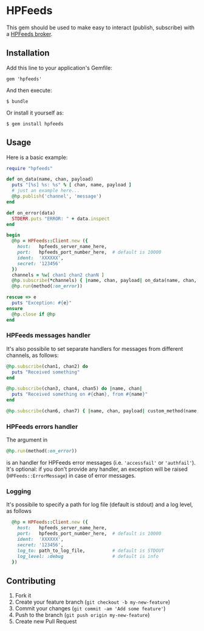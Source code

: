 # HPFeeds

This gem should be used to make easy to interact (publish, subscribe) with a [HPFeeds broker](https://redmine.honeynet.org/projects/hpfeeds/wiki).

## Installation

Add this line to your application's Gemfile:

    gem 'hpfeeds'

And then execute:

    $ bundle

Or install it yourself as:

    $ gem install hpfeeds

## Usage

Here is a basic example:

```ruby
require "hpfeeds"

def on_data(name, chan, payload)
  puts "[%s] %s: %s" % [ chan, name, payload ]
  # just an example here...
  @hp.publish('channel', 'message')
end

def on_error(data)
  STDERR.puts "ERROR: " + data.inspect
end

begin
  @hp = HPFeeds::Client.new ({
    host:   hpfeeds_server_name_here,
    port:   hpfeeds_port_number_here,  # default is 10000
    ident:  'XXXXXX',
    secret: '123456'
  })
  channels = %w[ chan1 chan2 chanN ]
  @hp.subscribe(*channels) { |name, chan, payload| on_data(name, chan, payload) }
  @hp.run(method(:on_error))

rescue => e
  puts "Exception: #{e}"
ensure
  @hp.close if @hp
end
```
### HPFeeds messages handler
It's also possibile to set separate handlers for messages from different channels, as follows:
```ruby
@hp.subscribe(chan1, chan2) do
  puts "Received something"
end

@hp.subscribe(chan3, chan4, chan5) do |name, chan|
  puts "Received something on #{chan}, from #{name}"
end

@hp.subscribe(chan6, chan7) { |name, chan, payload| custom_method(name, chan, payload) }
```
### HPFeeds errors handler
The argument in
```ruby
@hp.run(method(:on_error))
```
is an handler for HPFeeds error messages (i.e. `'accessfail'` or `'authfail'`).
It's optional: if you don't provide any handler, an exception will be raised (`HPFeeds::ErrorMessage`) in case of error messages.

### Logging
It's possibile to specify a path for log file (default is stdout) and a log level, as follows
```ruby
  @hp = HPFeeds::Client.new ({
    host:   hpfeeds_server_name_here,
    port:   hpfeeds_port_number_here,  # default is 10000
    ident:  'XXXXXX',
    secret: '123456',
    log_to: path_to_log_file,          # default is STDOUT
    log_level: :debug                  # default is info
  })
```
## Contributing

1. Fork it
2. Create your feature branch (`git checkout -b my-new-feature`)
3. Commit your changes (`git commit -am 'Add some feature'`)
4. Push to the branch (`git push origin my-new-feature`)
5. Create new Pull Request
